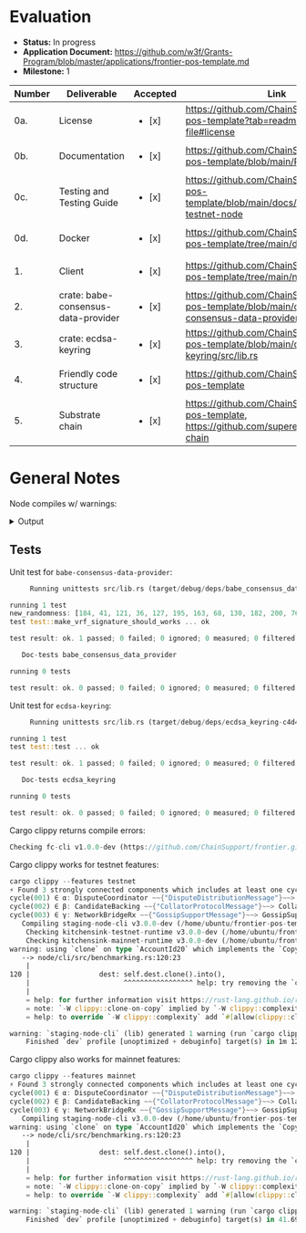 # Evaluation

- **Status:** In progress
- **Application Document:** https://github.com/w3f/Grants-Program/blob/master/applications/frontier-pos-template.md
- **Milestone:** 1

| Number | Deliverable | Accepted | Link | Notes |
| ------------- | ------------- | ------------- | ------------- | ------------- |
| 0a. | License| <ul><li>[x] </li></ul> | https://github.com/ChainSupport/frontier-pos-template?tab=readme-ov-file#license| |
| 0b. | Documentation| <ul><li>[x] </li></ul> | https://github.com/ChainSupport/frontier-pos-template/blob/main/README.md | |
| 0c. | Testing and Testing Guide | <ul><li>[x] </li></ul> | https://github.com/ChainSupport/frontier-pos-template/blob/main/docs/tutorial.md#run-testnet-node | |
| 0d. | Docker | <ul><li>[x] </li></ul> | https://github.com/ChainSupport/frontier-pos-template/tree/main/docker | | 
| 1. | Client | <ul><li>[x] </li></ul> | https://github.com/ChainSupport/frontier-pos-template/tree/main/node/cli | | 
| 2. | crate: babe-consensus-data-provider | <ul><li>[x] </li></ul> | https://github.com/ChainSupport/frontier-pos-template/blob/main/client/babe-consensus-data-provider/src/lib.rs | |
| 3. | crate: ecdsa-keyring | <ul><li>[x] </li></ul> | https://github.com/ChainSupport/frontier-pos-template/blob/main/client/ecdsa-keyring/src/lib.rs | |
| 4. | Friendly code structure | <ul><li>[x] </li></ul> | https://github.com/ChainSupport/frontier-pos-template | |
| 5. | Substrate chain | <ul><li>[x] </li></ul> | https://github.com/ChainSupport/frontier-pos-template, https://github.com/superexchain/scs-chain | |

# General Notes

Node compiles w/ warnings:

<details>
  <summary>Output</summary>

```rust
   Compiling node-rpc v3.0.0-dev (/home/ubuntu/frontier-pos-template/node/rpc)
warning: unexpected `cfg` condition value: `txpool`
   --> node/rpc/src/eth.rs:206:11
    |
206 |     #[cfg(feature = "txpool")]
    |           ^^^^^^^^^^^^^^^^^^ help: remove the condition
    |
    = note: no expected values for `feature`
    = help: consider adding `txpool` as a feature in `Cargo.toml`
    = note: see <https://doc.rust-lang.org/nightly/rustc/check-cfg/cargo-specifics.html> for more information about checking conditional configuration
    = note: `#[warn(unexpected_cfgs)]` on by default

warning: unexpected `cfg` condition value: `txpool`
   --> node/rpc/src/eth.rs:209:11
    |
209 |     #[cfg(feature = "txpool")]
    |           ^^^^^^^^^^^^^^^^^^ help: remove the condition
    |
    = note: no expected values for `feature`
    = help: consider adding `txpool` as a feature in `Cargo.toml`
    = note: see <https://doc.rust-lang.org/nightly/rustc/check-cfg/cargo-specifics.html> for more information about checking conditional configuration

warning: `node-rpc` (lib) generated 2 warnings
warning: unused import: `ByteArray`
  --> runtime/mainnet/src/lib.rs:96:14
   |
96 |     crypto::{ByteArray, KeyTypeId},
   |              ^^^^^^^^^
   |
   = note: `#[warn(unused_imports)]` on by default

warning: type alias `VoterBagsListInstance` is never used
   --> runtime/mainnet/src/lib.rs:959:6
    |
959 | type VoterBagsListInstance = pallet_bags_list::Instance1;
    |      ^^^^^^^^^^^^^^^^^^^^^
    |
    = note: `#[warn(dead_code)]` on by default

warning: unused import: `ByteArray`
  --> runtime/testnet/src/lib.rs:96:14
   |
96 |     crypto::{ByteArray, KeyTypeId},
   |              ^^^^^^^^^
   |
   = note: `#[warn(unused_imports)]` on by default

warning: type alias `VoterBagsListInstance` is never used
   --> runtime/testnet/src/lib.rs:960:6
    |
960 | type VoterBagsListInstance = pallet_bags_list::Instance1;
    |      ^^^^^^^^^^^^^^^^^^^^^
    |
    = note: `#[warn(dead_code)]` on by default

warning: `kitchensink-mainnet-runtime` (lib) generated 2 warnings
client_loop: send disconnect: Broken pipe47/2250: kitchensink-testnet-runtime
```
</details>

## Tests

Unit test for `babe-consensus-data-provider`:
```rust
     Running unittests src/lib.rs (target/debug/deps/babe_consensus_data_provider-1f34ada6eb019ebc)

running 1 test
new_randomness: [184, 41, 121, 36, 127, 195, 163, 68, 130, 182, 200, 76, 132, 19, 73, 163, 157, 157, 252, 66, 121, 55, 45, 99, 141, 249, 29, 240, 145, 53, 178, 68]
test test::make_vrf_signature_should_works ... ok

test result: ok. 1 passed; 0 failed; 0 ignored; 0 measured; 0 filtered out; finished in 0.24s

   Doc-tests babe_consensus_data_provider

running 0 tests

test result: ok. 0 passed; 0 failed; 0 ignored; 0 measured; 0 filtered out; finished in 0.00s
```
Unit test for `ecdsa-keyring`:
```rust
     Running unittests src/lib.rs (target/debug/deps/ecdsa_keyring-c4d4b39fc7d7be02)

running 1 test
test test::test ... ok

test result: ok. 1 passed; 0 failed; 0 ignored; 0 measured; 0 filtered out; finished in 7.64s

   Doc-tests ecdsa_keyring

running 0 tests

test result: ok. 0 passed; 0 failed; 0 ignored; 0 measured; 0 filtered out; finished in 0.00s
```

Cargo clippy returns compile errors:

```rust
Checking fc-cli v1.0.0-dev (https://github.com/ChainSupport/frontier.git?branch=release-polkadot-v1.13.0#de644003) error[E0425]: cannot find function `run` in crate `node_cli`   --> node/cli/bin/main.rs:27:15    | 27 |     node_cli::run()    |               ^^^ not found in `node_cli`    | help: consider importing one of these items    | 23 + use crate::cumulus_client_consensus_aura::collators::basic::run;    | 23 + use crate::cumulus_client_consensus_aura::collators::lookahead::run;    | 23 + use crate::polkadot_cli::run;    | 23 + use crate::sc_mixnet::run;    |      and 1 other candidate help: if you import `run`, refer to it directly    | 27 -     node_cli::run() 27 +     run()    | For more information about this error, try `rustc --explain E0425`. error: could not compile `staging-node-cli` (bin "substrate") due to 1 previous error
```
Cargo clippy works for testnet features:

```rust
cargo clippy --features testnet
⚡ Found 3 strongly connected components which includes at least one cycle each
cycle(001) ∈ α: DisputeCoordinator ~~{"DisputeDistributionMessage"}~~> DisputeDistribution ~~{"DisputeCoordinatorMessage"}~~>  *
cycle(002) ∈ β: CandidateBacking ~~{"CollatorProtocolMessage"}~~> CollatorProtocol ~~{"CandidateBackingMessage"}~~>  *
cycle(003) ∈ γ: NetworkBridgeRx ~~{"GossipSupportMessage"}~~> GossipSupport ~~{"NetworkBridgeRxMessage"}~~>  *
   Compiling staging-node-cli v3.0.0-dev (/home/ubuntu/frontier-pos-template/node/cli)
    Checking kitchensink-testnet-runtime v3.0.0-dev (/home/ubuntu/frontier-pos-template/runtime/testnet)
    Checking kitchensink-mainnet-runtime v3.0.0-dev (/home/ubuntu/frontier-pos-template/runtime/mainnet)
warning: using `clone` on type `AccountId20` which implements the `Copy` trait
   --> node/cli/src/benchmarking.rs:120:23
    |
120 |                 dest: self.dest.clone().into(),
    |                       ^^^^^^^^^^^^^^^^^ help: try removing the `clone` call: `self.dest`
    |
    = help: for further information visit https://rust-lang.github.io/rust-clippy/master/index.html#clone_on_copy
    = note: `-W clippy::clone-on-copy` implied by `-W clippy::complexity`
    = help: to override `-W clippy::complexity` add `#[allow(clippy::clone_on_copy)]`

warning: `staging-node-cli` (lib) generated 1 warning (run `cargo clippy --fix --lib -p staging-node-cli` to apply 1 suggestion)
    Finished `dev` profile [unoptimized + debuginfo] target(s) in 1m 12s
```
Cargo clippy also works for mainnet features:

```rust
cargo clippy --features mainnet
⚡ Found 3 strongly connected components which includes at least one cycle each
cycle(001) ∈ α: DisputeCoordinator ~~{"DisputeDistributionMessage"}~~> DisputeDistribution ~~{"DisputeCoordinatorMessage"}~~>  *
cycle(002) ∈ β: CandidateBacking ~~{"CollatorProtocolMessage"}~~> CollatorProtocol ~~{"CandidateBackingMessage"}~~>  *
cycle(003) ∈ γ: NetworkBridgeRx ~~{"GossipSupportMessage"}~~> GossipSupport ~~{"NetworkBridgeRxMessage"}~~>  *
   Compiling staging-node-cli v3.0.0-dev (/home/ubuntu/frontier-pos-template/node/cli)
warning: using `clone` on type `AccountId20` which implements the `Copy` trait
   --> node/cli/src/benchmarking.rs:120:23
    |
120 |                 dest: self.dest.clone().into(),
    |                       ^^^^^^^^^^^^^^^^^ help: try removing the `clone` call: `self.dest`
    |
    = help: for further information visit https://rust-lang.github.io/rust-clippy/master/index.html#clone_on_copy
    = note: `-W clippy::clone-on-copy` implied by `-W clippy::complexity`
    = help: to override `-W clippy::complexity` add `#[allow(clippy::clone_on_copy)]`

warning: `staging-node-cli` (lib) generated 1 warning (run `cargo clippy --fix --lib -p staging-node-cli` to apply 1 suggestion)
    Finished `dev` profile [unoptimized + debuginfo] target(s) in 41.69s
```
